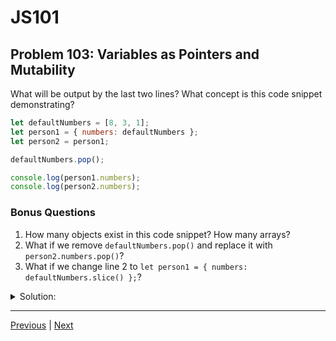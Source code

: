 # JS101
## Problem 103: Variables as Pointers and Mutability

What will be output by the last two lines? What concept is this code snippet demonstrating?

```js
let defaultNumbers = [8, 3, 1];
let person1 = { numbers: defaultNumbers };
let person2 = person1;

defaultNumbers.pop();

console.log(person1.numbers);
console.log(person2.numbers);
```

### Bonus Questions
1. How many objects exist in this code snippet? How many arrays?
2. What if we remove `defaultNumbers.pop()` and replace it with `person2.numbers.pop()`?
3. What if we change line 2 to `let person1 = { numbers: defaultNumbers.slice() };`?

<details>
<summary>Solution:</summary>

**Output:**
```
[8, 3]
[8, 3]
```

**Concept:** The snippet demonstrates (1) **variables as pointers**, and (2) **mutability**.

**Explanation:**

All three variables `defaultNumbers`, `person1.numbers`, and `person2.numbers` reference the same array in memory. Additionally, `person1` and `person2` reference the same object. When we mutate the array using `pop()`, the change is visible through all references to that array. Both console.log statements output the same mutated array `[8, 3]` because they're accessing the same array object through different variable paths.

**Bonus Questions:**

1. 1 plain object (excluding arrays) and 1 array. The object is `{ numbers: [8, 3, 1] }` and the array is `[8, 3, 1]`.

2. It's the same thing. Whether we access the array through `defaultNumbers`, `person1.numbers`, or `person2.numbers`, we're mutating the same array, so all references see the change.

```js
person2.numbers.pop();
console.log(person1.numbers);  // [8, 3]
console.log(person2.numbers);  // [8, 3]
console.log(defaultNumbers);   // [8, 3]
```

3. Now `defaultNumbers` will not have been affected because `slice()` creates a new array:

```js
let person1 = { numbers: defaultNumbers.slice() };  // New array
let person2 = person1;

defaultNumbers.pop();

console.log(person1.numbers);  // [8, 3, 1] (unchanged)
console.log(person2.numbers);  // [8, 3, 1] (unchanged)
console.log(defaultNumbers);   // [8, 3] (mutated)
```

</details>

---

[Previous](102.md) | [Next](104.md)

